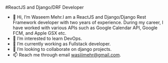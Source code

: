 #ReactJS and Django/DRF Developer
- 👋 Hi, I’m Waseem Mehr.I am a ReactJS and Django/Django Rest Framework developer with two years of experience. During my career, I have worked with various APIs such as Google Calendar API, Google FCM, and Apple GSX etc.
- 👀 I’m interested to learn DevOps.
- 🌱 I’m currently working as Fullstack developer.
- 💞️ I’m looking to collaborate on django projects.
- 📫 Reach me through email wasiiimehr@gmail.com.

<!---
waseem-mehr/waseem-mehr is a ✨ special ✨ repository because its `README.md` (this file) appears on your GitHub profile.
You can click the Preview link to take a look at your changes.
--->
